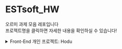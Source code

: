 # ESTsoft_HW

오르미 과제 모음 레포입니다  
프로젝트명을 클릭하면 자세한 내용을 확인하실 수 있습니다!

<details>
  <summary>Front-End 개인 프로젝트: Hodu</summary>

<a list-style-type= 'none' href="https://blueharmel.github.io/ESTsoft_HW/%ED%94%84%EB%A1%A0%ED%8A%B8%EC%97%94%EB%93%9C/Hodu/hodu.html" target="_blank">
프로젝트 페이지 보기</a>

오르미 4기의 첫 개인 프로젝트로 진행했습니다!
<h3>기능</h3>
<details>
<summary>header</summary>

- 페이지 내 이동기능  
  <img width="500px" src="프론트엔드/Hodu/img/gif/moveInPageHeader.gif" alt="페이지 내 이동 예시"/>
- 고양이 가족사진 다운로드 버튼  
  <img width="500px" src="프론트엔드/Hodu/img/gif/catFamily.gif" alt="다운로드 예시"/>
</details>

<details>
<summary>main</summary>

- 고양이 사진 무한 스크롤 컨테이너  
  <img width="500px" src="프론트엔드/Hodu/img/gif/unlimitScroll.gif" alt="무한 스크롤 예시"/>
- 카카오 API 지도  
  <img width="500px" src="프론트엔드/Hodu/img/gif/kakaoMap.gif" alt="카카오 API 지도 예시"/>
- 구독 기능 + 모달창  
  <img width="500px" src="프론트엔드/Hodu/img/gif/subscribeModal.gif" alt="구독, 모달창 예시"/>
</details>

<details>
<summary>footer</summary>

- SNS 연결 링크  
  <img width="500px" src="프론트엔드/Hodu/img/gif/snsLink.gif" alt="SNS연결 예시"/>
- 페이지 상단으로 이동  
  <img width="500px" src="프론트엔드/Hodu/img/gif/moveInPageFooter.gif" alt="페이지상단 이동 예시"/>
</details>

<h3>사용 기술 스택</h3>
<img src="http://img.shields.io/badge/html-E34F26?style=for-the-badge&logo=html5&logoColor=white"/>  
<img src="http://img.shields.io/badge/css-1572B6?style=for-the-badge&logo=CSS3&logoColor=white"/>  
<img src="http://img.shields.io/badge/JavaScript-F7DF1E?style=for-the-badge&logo=JavaScript&logoColor=white"/>
</details>